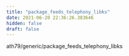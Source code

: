 ```yaml
---
title: "package_feeds_telephony_libks"
date: 2021-06-20 22:36:26.383646
hidden: false
draft: false
---
```


ath79/generic/package_feeds_telephony_libks

